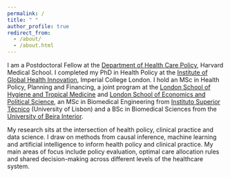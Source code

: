 ```yaml
---
permalink: /
title: " "
author_profile: true
redirect_from: 
  - /about/
  - /about.html
---
```


I am a Postdoctoral Fellow at the [Department of Health Care Policy](https://hcp.hms.harvard.edu), Harvard Medical School. I completed my PhD in Health Policy at the [Institute of Global Health Innovation](https://www.imperial.ac.uk/global-health-innovation/), Imperial College London. I hold an MSc in Health Policy, Planning and Financing, a joint program at the [London School of Hygiene and Tropical Medicine](https://www.lshtm.ac.uk) and [London School of Economics and Political Science](https://www.lse.ac.uk), an MSc in Biomedical Engineering from [Instituto Superior Técnico](https://tecnico.ulisboa.pt/en/) (University of Lisbon) and a BSc in Biomedical Sciences from the [University of Beira Interior](https://www.ubi.pt/en/).

My research sits at the intersection of health policy, clinical practice and data science. I draw on methods from causal inference, machine learning and artificial intelligence to inform health policy and clinical practice. My main areas of focus include policy evaluation, optimal care allocation rules and shared decision-making across different levels of the healthcare system.
